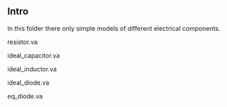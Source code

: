 
Intro
------

In this folder there only simple models of different electrical components.

resistor.va

ideal_capacitor.va

ideal_inductor.va

ideal_diode.va

eq_diode.va

